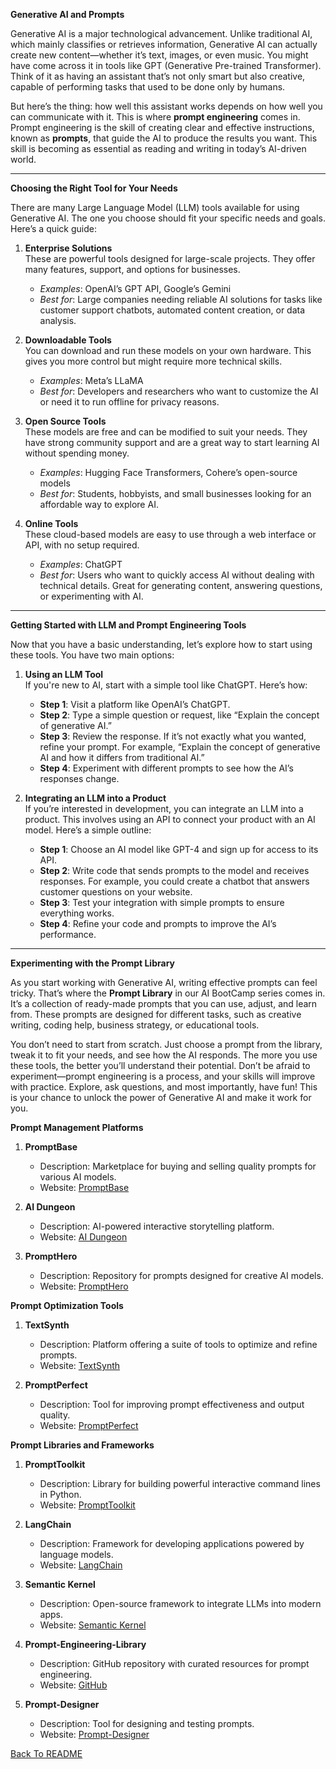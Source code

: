 
**Generative AI and Prompts**

Generative AI is a major technological advancement. Unlike traditional AI, which mainly classifies or retrieves information, Generative AI can actually create new content—whether it’s text, images, or even music. You might have come across it in tools like GPT (Generative Pre-trained Transformer). Think of it as having an assistant that’s not only smart but also creative, capable of performing tasks that used to be done only by humans.

But here’s the thing: how well this assistant works depends on how well you can communicate with it. This is where **prompt engineering** comes in. Prompt engineering is the skill of creating clear and effective instructions, known as **prompts**, that guide the AI to produce the results you want. This skill is becoming as essential as reading and writing in today’s AI-driven world.

---

**Choosing the Right Tool for Your Needs**

There are many Large Language Model (LLM) tools available for using Generative AI. The one you choose should fit your specific needs and goals. Here’s a quick guide:

1. **Enterprise Solutions**  
   These are powerful tools designed for large-scale projects. They offer many features, support, and options for businesses.  
   - *Examples*: OpenAI’s GPT API, Google’s Gemini  
   - *Best for*: Large companies needing reliable AI solutions for tasks like customer support chatbots, automated content creation, or data analysis.

2. **Downloadable Tools**  
   You can download and run these models on your own hardware. This gives you more control but might require more technical skills.  
   - *Examples*: Meta’s LLaMA  
   - *Best for*: Developers and researchers who want to customize the AI or need it to run offline for privacy reasons.

3. **Open Source Tools**  
   These models are free and can be modified to suit your needs. They have strong community support and are a great way to start learning AI without spending money.  
   - *Examples*: Hugging Face Transformers, Cohere’s open-source models  
   - *Best for*: Students, hobbyists, and small businesses looking for an affordable way to explore AI.

4. **Online Tools**  
   These cloud-based models are easy to use through a web interface or API, with no setup required.  
   - *Examples*: ChatGPT  
   - *Best for*: Users who want to quickly access AI without dealing with technical details. Great for generating content, answering questions, or experimenting with AI.

---

**Getting Started with LLM and Prompt Engineering Tools**

Now that you have a basic understanding, let’s explore how to start using these tools. You have two main options:

1. **Using an LLM Tool**  
   If you're new to AI, start with a simple tool like ChatGPT. Here’s how:
   - **Step 1**: Visit a platform like OpenAI’s ChatGPT.
   - **Step 2**: Type a simple question or request, like “Explain the concept of generative AI.”
   - **Step 3**: Review the response. If it’s not exactly what you wanted, refine your prompt. For example, “Explain the concept of generative AI and how it differs from traditional AI.”
   - **Step 4**: Experiment with different prompts to see how the AI’s responses change.

2. **Integrating an LLM into a Product**  
   If you’re interested in development, you can integrate an LLM into a product. This involves using an API to connect your product with an AI model. Here’s a simple outline:
   - **Step 1**: Choose an AI model like GPT-4 and sign up for access to its API.
   - **Step 2**: Write code that sends prompts to the model and receives responses. For example, you could create a chatbot that answers customer questions on your website.
   - **Step 3**: Test your integration with simple prompts to ensure everything works.
   - **Step 4**: Refine your code and prompts to improve the AI’s performance.

---

**Experimenting with the Prompt Library**

As you start working with Generative AI, writing effective prompts can feel tricky. That’s where the **Prompt Library** in our AI BootCamp series comes in. It’s a collection of ready-made prompts that you can use, adjust, and learn from. These prompts are designed for different tasks, such as creative writing, coding help, business strategy, or educational tools.

You don’t need to start from scratch. Just choose a prompt from the library, tweak it to fit your needs, and see how the AI responds. The more you use these tools, the better you’ll understand their potential. Don’t be afraid to experiment—prompt engineering is a process, and your skills will improve with practice. Explore, ask questions, and most importantly, have fun! This is your chance to unlock the power of Generative AI and make it work for you.


**Prompt Management Platforms**

1. **PromptBase**
    - Description: Marketplace for buying and selling quality prompts for various AI models.
    - Website: [PromptBase](https://promptbase.com/) 

2. **AI Dungeon**
    - Description: AI-powered interactive storytelling platform.
    - Website: [AI Dungeon](https://play.aidungeon.io/) 
3. **PromptHero**
    - Description: Repository for prompts designed for creative AI models.
    - Website: [PromptHero](https://prompthero.com/) 

**Prompt Optimization Tools**

1. **TextSynth**
    - Description: Platform offering a suite of tools to optimize and refine prompts.
    - Website: [TextSynth](https://textsynth.com/) 

2. **PromptPerfect**
    - Description: Tool for improving prompt effectiveness and output quality.
    - Website: [PromptPerfect](https://promptperfect.ai/) 

**Prompt Libraries and Frameworks**

1. **PromptToolkit**
    - Description: Library for building powerful interactive command lines in Python.
    - Website: [PromptToolkit](https://python-prompt-toolkit.readthedocs.io/en/master/) 

2. **LangChain**
    - Description: Framework for developing applications powered by language models.
    - Website: [LangChain](https://www.langchain.com/) 

3. **Semantic Kernel**
    - Description: Open-source framework to integrate LLMs into modern apps.
    - Website: [Semantic Kernel](https://github.com/microsoft/semantic-kernel) 

4. **Prompt-Engineering-Library**
    - Description: GitHub repository with curated resources for prompt engineering.
    - Website: [GitHub](https://github.com/microsoft/prompt-engineering) 

5. **Prompt-Designer**
    - Description: Tool for designing and testing prompts.
    - Website: [Prompt-Designer](https://prompt-designer.ai/) 



<a href="README.md">Back To README</a>
